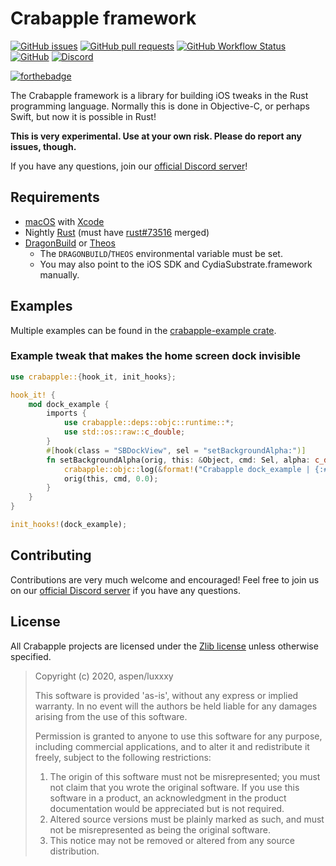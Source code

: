# Crabapple framework

[![GitHub issues](https://img.shields.io/github/issues/Crabapple-iOS/crabapple?style=for-the-badge)](https://github.com/Crabapple-iOS/crabapple/issues)
[![GitHub pull requests](https://img.shields.io/github/issues-pr/Crabapple-iOS/crabapple?style=for-the-badge)](https://github.com/Crabapple-iOS/crabapple/pulls)
[![GitHub Workflow Status](https://img.shields.io/github/workflow/status/Crabapple-iOS/crabapple/Lint%20%26%20Compile?style=for-the-badge)](https://github.com/Crabapple-iOS/crabapple/actions)
[![GitHub](https://img.shields.io/github/license/Crabapple-iOS/crabapple?style=for-the-badge)](https://github.com/Crabapple-iOS/crabapple/blob/master/LICENSE)
[![Discord](https://img.shields.io/discord/725210900260454471?style=for-the-badge)](https://discord.gg/QHkCkRP)

[![forthebadge](https://forthebadge.com/images/badges/made-with-crayons.svg)](https://forthebadge.com)

The Crabapple framework is a library for building iOS tweaks in the Rust programming language. Normally this is done in Objective-C, or perhaps Swift, but now it is possible in Rust!

**This is very experimental. Use at your own risk. Please do report any issues, though.**

If you have any questions, join our [official Discord server](https://discord.gg/QHkCkRP)!
## Requirements
 - [macOS](https://www.apple.com/macos) with [Xcode](https://developer.apple.com/xcode/)
 - Nightly [Rust](https://www.rust-lang.org/) (must have [rust#73516](https://github.com/rust-lang/rust/pull/73516) merged)
 - [DragonBuild](https://github.com/DragonBuild/DragonBuild) or [Theos](https://github.com/theos/theos)
   - The `DRAGONBUILD`/`THEOS` environmental variable must be set.
   - You may also point to the iOS SDK and CydiaSubstrate.framework manually.

## Examples

Multiple examples can be found in the [crabapple-example crate](src/crabapple-example/lib.rs).

### Example tweak that makes the home screen dock invisible
```rs
use crabapple::{hook_it, init_hooks};

hook_it! {
	mod dock_example {
		imports {
			use crabapple::deps::objc::runtime::*;
			use std::os::raw::c_double;
		}
		#[hook(class = "SBDockView", sel = "setBackgroundAlpha:")]
		fn setBackgroundAlpha(orig, this: &Object, cmd: Sel, alpha: c_double) [] {
			crabapple::objc::log(&format!("Crabapple dock_example | {:#?} - {:#?} - {:#?}", this, cmd, alpha));
			orig(this, cmd, 0.0);
		}
	}
}

init_hooks!(dock_example);
```

## Contributing

Contributions are very much welcome and encouraged! Feel free to join us on our [official Discord server](https://discord.gg/QHkCkRP) if you have any questions.

## License

All Crabapple projects are licensed under the [Zlib license](https://tldrlegal.com/license/zlib-libpng-license-(zlib)) unless otherwise specified.

>Copyright (c) 2020, aspen/luxxxy
>
>This software is provided 'as-is', without any express or implied
>warranty. In no event will the authors be held liable for any damages
>arising from the use of this software.
>
>Permission is granted to anyone to use this software for any purpose,
>including commercial applications, and to alter it and redistribute it
>freely, subject to the following restrictions:
>
>1. The origin of this software must not be misrepresented; you must not
>   claim that you wrote the original software. If you use this software
>   in a product, an acknowledgment in the product documentation would be
>   appreciated but is not required.
>2. Altered source versions must be plainly marked as such, and must not be
>   misrepresented as being the original software.
>3. This notice may not be removed or altered from any source distribution.
